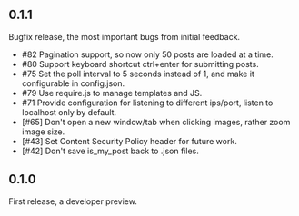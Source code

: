 0.1.1
-----

Bugfix release, the most important bugs from initial feedback.

* #82 Pagination support, so now only 50 posts are loaded at a time.
* #80 Support keyboard shortcut ctrl+enter for submitting posts.
* #75 Set the poll interval to 5 seconds instead of 1, and make it configurable in config.json.
* #79 Use require.js to manage templates and JS.
* #71 Provide configuration for listening to different ips/port, listen to localhost only by default.
* [#65] Don't open a new window/tab when clicking images, rather zoom image size.
* [#43] Set Content Security Policy header for future work.
* [#42] Don't save is_my_post back to .json files.

0.1.0
-----

First release, a developer preview.
